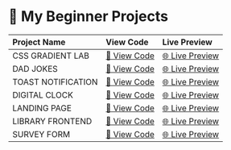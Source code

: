 # 🚀 My Beginner Projects

| Project Name    | View Code | Live Preview |
| :-------------- | :-------- | :----------- |
| CSS GRADIENT LAB  | [🔗 View Code](https://github.com/adityaagarwal1984/background_gradient_generator) | [🌐 Live Preview](https://adityaagarwal1984.github.io/background_gradient_generator/) |
| DAD JOKES | [🔗 View Code](https://github.com/adityaagarwal1984/dad-jokes-using-async-await) | [🌐 Live Preview](https://adityaagarwal1984.github.io/dad-jokes-using-async-await/) |
| TOAST NOTIFICATION  | [🔗 View Code](https://github.com/adityaagarwal1984/toast_notification_using_js) | [🌐 Live Preview](https://adityaagarwal1984.github.io/toast_notification_using_js/) |
| DIGITAL CLOCK  | [🔗 View Code](https://github.com/adityaagarwal1984/digital_clock) | [🌐 Live Preview](https://adityaagarwal1984.github.io/digital_clock/digital%20clock/) |
| LANDING PAGE  | [🔗 View Code](https://github.com/adityaagarwal1984/landing_page) | [🌐 Live Preview](https://adityaagarwal1984.github.io/landing_page/landing%20page/) |
| LIBRARY FRONTEND  | [🔗 View Code](https://github.com/adityaagarwal1984/e-library-frontend-) | [🌐 Live Preview](https://adityaagarwal1984.github.io/e-library-frontend-/library/home.html) |
| SURVEY FORM | [🔗 View Code](https://github.com/adityaagarwal1984/survey_form) | [🌐 Live Preview](https://adityaagarwal1984.github.io/survey_form/survey%20form/) |
